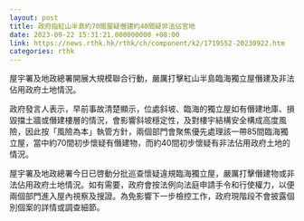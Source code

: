 ```yaml
---
layout: post
title: 政府指紅山半島約70間屋疑僭建約40間疑非法佔官地
date: 2023-09-22 15:31:21.000000000 +08:00
link: https://news.rthk.hk/rthk/ch/component/k2/1719552-20230922.htm
categories: rthk
---
```


屋宇署及地政總署開展大規模聯合行動，嚴厲打擊紅山半島臨海獨立屋僭建及非法佔用政府土地情況。

政府發言人表示，早前事故清楚顯示，位處斜坡、臨海的獨立屋如有僭建地庫、損毀擋土牆或僭建樓層的情況，會影響斜坡穩定性，及對樓宇結構安全構成高度風險，因此按「風險為本」執管方針，兩個部門會聚焦優先處理該一帶85間臨海獨立屋，當中約70間初步懷疑有僭建物，而約40間初步懷疑有非法佔用政府土地的情況。

屋宇署及地政總署今日已啓動分批巡查懷疑違規臨海獨立屋，嚴厲打擊僭建物或非法佔用政府土地情況。如有需要，政府會按法例向法庭申請手令和行使權力，以便兩個部門進入屋內視察及搜證。為免影響下一步檢控工作，政府現階段不會披露個別個案的詳情或調查細節。
